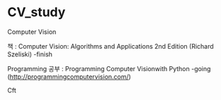 # CV_study



Computer Vision

책 :  Computer Vision: Algorithms and Applications 2nd Edition  (Richard Szeliski) -finish

Programming 공부 : Programming Computer Visionwith Python -going
(http://programmingcomputervision.com/)

Cft

